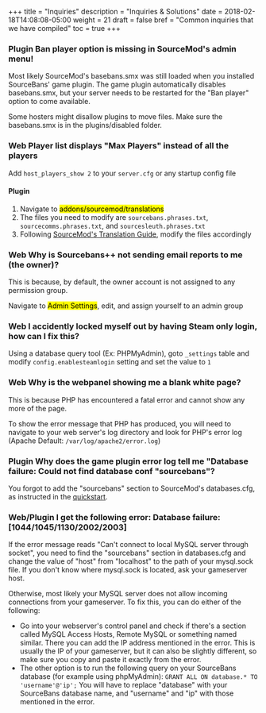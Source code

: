 +++
title = "Inquiries"
description = "Inquiries & Solutions"
date = 2018-02-18T14:08:08-05:00
weight = 21
draft = false
bref = "Common inquiries that we have compiled"
toc = true
+++

### <span class="label success outline">Plugin</span> Ban player option is missing in SourceMod's admin menu!</h3>

Most likely SourceMod's basebans.smx was still loaded when you installed SourceBans' game plugin. The game plugin automatically disables basebans.smx, but your server needs to be restarted for the "Ban player" option to come available.

Some hosters might disallow plugins to move files. Make sure the basebans.smx is in the plugins/disabled folder.

### <span class="label success outline">Web</span> Player list displays "Max Players" instead of all the players

Add `host_players_show 2` to your `server.cfg` or any startup config file

#### Plugin

1. Navigate to <mark>addons/sourcemod/translations</mark>
2. The files you need to modify are `sourcebans.phrases.txt`, `sourcecomms.phrases.txt`, and `sourcesleuth.phrases.txt`
3. Following [SourceMod's Translation Guide](https://wiki.alliedmods.net/Translations_(SourceMod_Scripting)), modify the files accordingly

### <span class="label success outline">Web</span> Why is Sourcebans++ not sending email reports to me (the owner)?

This is because, by default, the owner account is not assigned to any permission group.

Navigate to <mark>Admin Settings</mark>, edit, and assign yourself to an admin group

### <span class="label success outline">Web</span> I accidently locked myself out by having Steam only login, how can I fix this?

Using a database query tool (Ex: PHPMyAdmin), goto `_settings` table and modify `config.enablesteamlogin` setting and set the value to `1`

### <span class="label success outline">Web</span> Why is the webpanel showing me a blank white page?

This is because PHP has encountered a fatal error and cannot show any more of the page.

To show the error message that PHP has produced, you will need to navigate to your web server's log directory and look for PHP's error log (Apache Default: `/var/log/apache2/error.log`)

### <span class="label success outline">Plugin</span> Why does the game plugin error log tell me "Database failure: Could not find database conf "sourcebans"?

You forgot to add the "sourcebans" section to SourceMod's databases.cfg, as instructed in the [quickstart](/docs/quickstart).

### <span class="label success outline">Web/Plugin</span> I get the following error: Database failure: [1044/1045/1130/2002/2003]

If the error message reads "Can't connect to local MySQL server through socket", you need to find the "sourcebans" section in databases.cfg and change the value of "host" from "localhost" to the path of your mysql.sock file. If you don't know where mysql.sock is located, ask your gameserver host.


Otherwise, most likely your MySQL server does not allow incoming connections from your gameserver. To fix this, you can do either of the following:

- Go into your webserver's control panel and check if there's a section called MySQL Access Hosts, Remote MySQL or something named similar. There you can add the IP address mentioned in the error. This is usually the IP of your gameserver, but it can also be slightly different, so make sure you copy and paste it exactly from the error.
- The other option is to run the following query on your SourceBans database (for example using phpMyAdmin): `GRANT ALL ON database.* TO 'username'@'ip';`
You will have to replace "database" with your SourceBans database name, and "username" and "ip" with those mentioned in the error.

